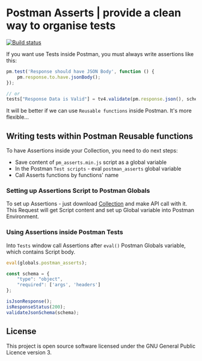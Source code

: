 # Postman Asserts | provide a clean way to organise tests

[![Build status][actions build badge]][actions build link]

If you want use Tests inside Postman, you must always write assertions like this:

```javascript
pm.test('Response should have JSON Body', function () {
    pm.response.to.have.jsonBody();
});

// or
tests["Response Data is Valid"] = tv4.validate(pm.response.json(), schema);
```

It will be better if we can use `Reusable functions` inside Postman. It's more flexible...

## Writing tests within Postman Reusable functions

To have Assertions inside your Collection, you need to do next steps:

 - Save content of `pm_asserts.min.js` script as a global variable
 - In the Postman `Test scripts` - eval `postman_asserts` global variable
 - Call Asserts functions by functions' name

### Setting up Assertions Script to Postman Globals

To set up Assertions - just download [Collection](./PostmanAssertsInit.postman_collection.json) and make API call with it. This Request will get Script content and set up Global variable into Postman Environment.

### Using Assertions inside Postman Tests

Into `Tests` window call Assertions after `eval()` Postman Globals variable, which contains Script body.

```javascript
eval(globals.postman_asserts);

const schema = {
    "type": "object",
    "required": ['args', 'headers']
};

isJsonResponse();
isResponseStatus(200);
validateJsonSchema(schema);
```

## License

This project is open source software licensed under the GNU General Public Licence version 3.


[actions build badge]: https://github.com/AlexNDRmac/postman_asserts/workflows/Postman%20Tests/badge.svg "Build status"
[actions build link]: https://github.com/AlexNDRmac/postman_asserts/actions
